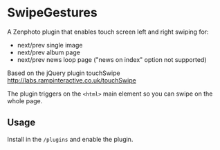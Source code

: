 SwipeGestures
==========

A Zenphoto plugin that enables touch screen left and right swiping for:
- next/prev single image
- next/prev album page
- next/prev news loop page ("news on index" option not supported)

Based on the jQuery plugin touchSwipe http://labs.rampinteractive.co.uk/touchSwipe

The plugin triggers on the `<html>` main element so you can swipe on the whole page.

Usage
------

Install in the `/plugins` and enable the plugin. 
